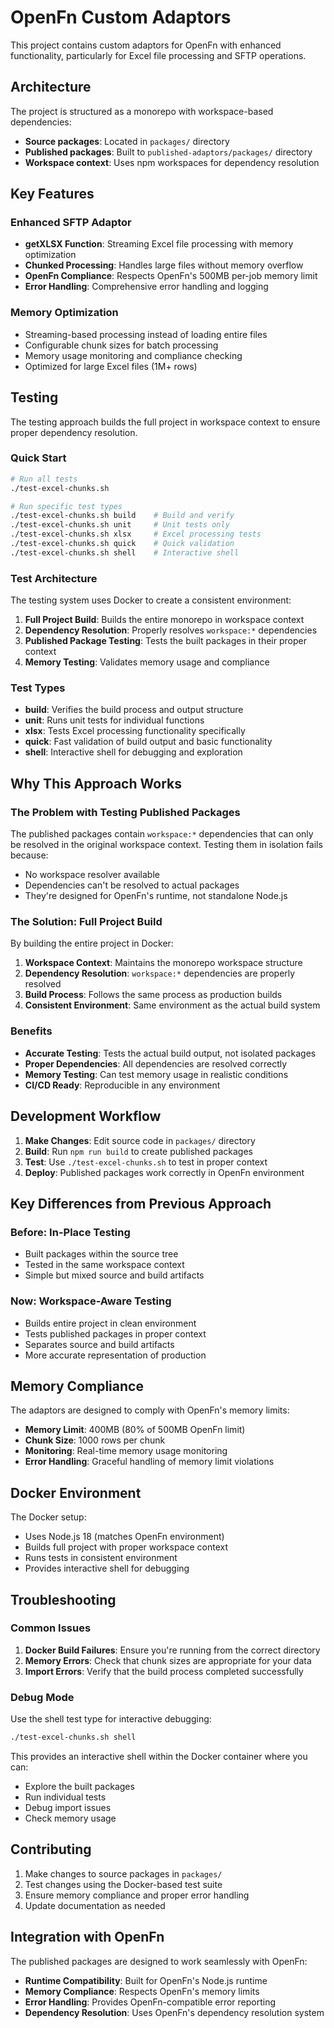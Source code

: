 # OpenFn Custom Adaptors

This project contains custom adaptors for OpenFn with enhanced functionality, particularly for Excel file processing and SFTP operations.

## Architecture

The project is structured as a monorepo with workspace-based dependencies:

- **Source packages**: Located in `packages/` directory
- **Published packages**: Built to `published-adaptors/packages/` directory
- **Workspace context**: Uses npm workspaces for dependency resolution

## Key Features

### Enhanced SFTP Adaptor

- **getXLSX Function**: Streaming Excel file processing with memory optimization
- **Chunked Processing**: Handles large files without memory overflow
- **OpenFn Compliance**: Respects OpenFn's 500MB per-job memory limit
- **Error Handling**: Comprehensive error handling and logging

### Memory Optimization

- Streaming-based processing instead of loading entire files
- Configurable chunk sizes for batch processing
- Memory usage monitoring and compliance checking
- Optimized for large Excel files (1M+ rows)

## Testing

The testing approach builds the full project in workspace context to ensure proper dependency resolution.

### Quick Start

```bash
# Run all tests
./test-excel-chunks.sh

# Run specific test types
./test-excel-chunks.sh build    # Build and verify
./test-excel-chunks.sh unit     # Unit tests only
./test-excel-chunks.sh xlsx     # Excel processing tests
./test-excel-chunks.sh quick    # Quick validation
./test-excel-chunks.sh shell    # Interactive shell
```

### Test Architecture

The testing system uses Docker to create a consistent environment:

1. **Full Project Build**: Builds the entire monorepo in workspace context
2. **Dependency Resolution**: Properly resolves `workspace:*` dependencies
3. **Published Package Testing**: Tests the built packages in their proper context
4. **Memory Testing**: Validates memory usage and compliance

### Test Types

- **build**: Verifies the build process and output structure
- **unit**: Runs unit tests for individual functions
- **xlsx**: Tests Excel processing functionality specifically
- **quick**: Fast validation of build output and basic functionality
- **shell**: Interactive shell for debugging and exploration

## Why This Approach Works

### The Problem with Testing Published Packages

The published packages contain `workspace:*` dependencies that can only be resolved in the original workspace context. Testing them in isolation fails because:

- No workspace resolver available
- Dependencies can't be resolved to actual packages
- They're designed for OpenFn's runtime, not standalone Node.js

### The Solution: Full Project Build

By building the entire project in Docker:

1. **Workspace Context**: Maintains the monorepo workspace structure
2. **Dependency Resolution**: `workspace:*` dependencies are properly resolved
3. **Build Process**: Follows the same process as production builds
4. **Consistent Environment**: Same environment as the actual build system

### Benefits

- **Accurate Testing**: Tests the actual build output, not isolated packages
- **Proper Dependencies**: All dependencies are resolved correctly
- **Memory Testing**: Can test memory usage in realistic conditions
- **CI/CD Ready**: Reproducible in any environment

## Development Workflow

1. **Make Changes**: Edit source code in `packages/` directory
2. **Build**: Run `npm run build` to create published packages
3. **Test**: Use `./test-excel-chunks.sh` to test in proper context
4. **Deploy**: Published packages work correctly in OpenFn environment

## Key Differences from Previous Approach

### Before: In-Place Testing
- Built packages within the source tree
- Tested in the same workspace context
- Simple but mixed source and build artifacts

### Now: Workspace-Aware Testing
- Builds entire project in clean environment
- Tests published packages in proper context
- Separates source and build artifacts
- More accurate representation of production

## Memory Compliance

The adaptors are designed to comply with OpenFn's memory limits:

- **Memory Limit**: 400MB (80% of 500MB OpenFn limit)
- **Chunk Size**: 1000 rows per chunk
- **Monitoring**: Real-time memory usage monitoring
- **Error Handling**: Graceful handling of memory limit violations

## Docker Environment

The Docker setup:
- Uses Node.js 18 (matches OpenFn environment)
- Builds full project with proper workspace context
- Runs tests in consistent environment
- Provides interactive shell for debugging

## Troubleshooting

### Common Issues

1. **Docker Build Failures**: Ensure you're running from the correct directory
2. **Memory Errors**: Check that chunk sizes are appropriate for your data
3. **Import Errors**: Verify that the build process completed successfully

### Debug Mode

Use the shell test type for interactive debugging:

```bash
./test-excel-chunks.sh shell
```

This provides an interactive shell within the Docker container where you can:
- Explore the built packages
- Run individual tests
- Debug import issues
- Check memory usage

## Contributing

1. Make changes to source packages in `packages/`
2. Test changes using the Docker-based test suite
3. Ensure memory compliance and proper error handling
4. Update documentation as needed

## Integration with OpenFn

The published packages are designed to work seamlessly with OpenFn:

- **Runtime Compatibility**: Built for OpenFn's Node.js runtime
- **Memory Compliance**: Respects OpenFn's memory limits
- **Error Handling**: Provides OpenFn-compatible error reporting
- **Dependency Resolution**: Uses OpenFn's dependency resolution system
